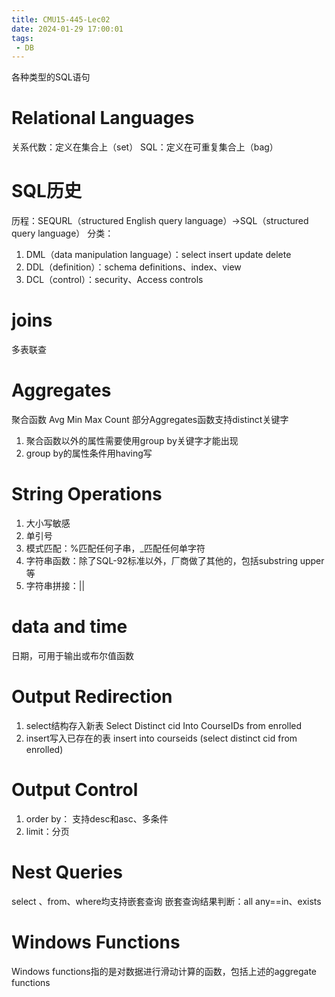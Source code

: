```yaml
---
title: CMU15-445-Lec02
date: 2024-01-29 17:00:01
tags:
 - DB
---
```

各种类型的SQL语句
<!-- more -->
# Relational Languages
关系代数：定义在集合上（set）
SQL：定义在可重复集合上（bag）
# SQL历史
历程：SEQURL（structured English query language）->SQL（structured query language）
分类：
1. DML（data manipulation language）：select insert update delete
2. DDL（definition）：schema definitions、index、view
3. DCL（control）：security、Access controls

# joins
多表联查
# Aggregates
聚合函数
Avg Min Max Count
部分Aggregates函数支持distinct关键字
1. 聚合函数以外的属性需要使用group by关键字才能出现
2. group by的属性条件用having写
# String Operations
1. 大小写敏感
2. 单引号
3. 模式匹配：%匹配任何子串，_匹配任何单字符
4. 字符串函数：除了SQL-92标准以外，厂商做了其他的，包括substring upper等
5. 字符串拼接：||
# data and time
日期，可用于输出或布尔值函数
# Output Redirection
1. select结构存入新表
Select Distinct cid Into CourseIDs from enrolled
2. insert写入已存在的表
insert into courseids (select distinct cid from enrolled)
# Output Control
1. order by： 支持desc和asc、多条件
2. limit：分页
# Nest Queries
select 、from、where均支持嵌套查询
嵌套查询结果判断：all any==in、exists

# Windows Functions
Windows functions指的是对数据进行滑动计算的函数，包括上述的aggregate functions